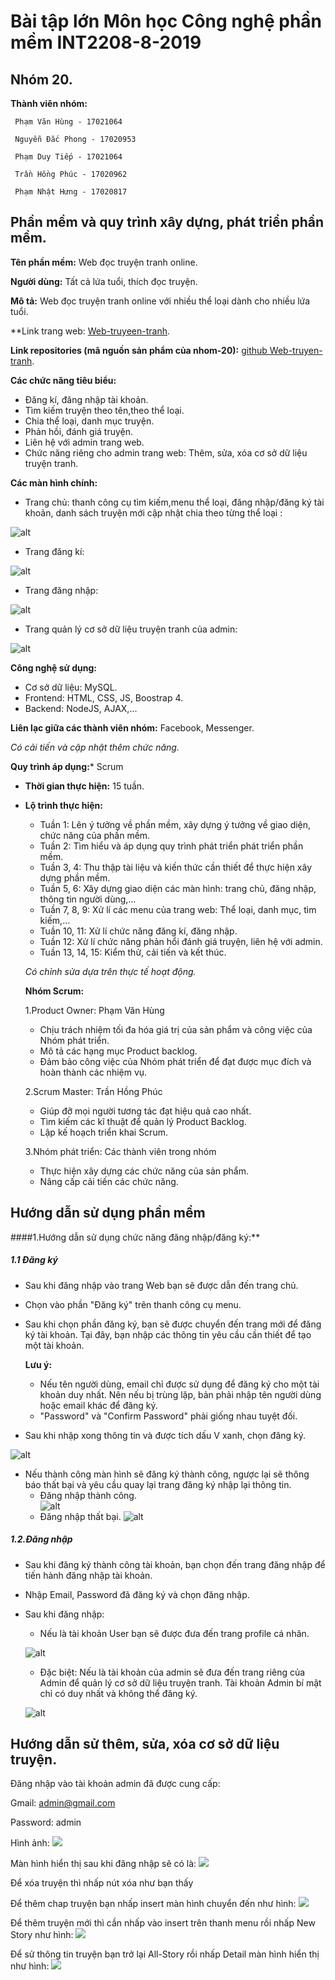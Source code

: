 # Bài tập lớn Môn học Công nghệ phần mềm INT2208-8-2019
## Nhóm 20.

**Thành viên nhóm:**

     Phạm Văn Hùng - 17021064
  
     Nguyễn Đắc Phong - 17020953
  
     Phạm Duy Tiếp - 17021064
  
     Trần Hồng Phúc - 17020962
  
     Phạm Nhật Hưng - 17020817

## Phần mềm và quy trình xây dựng, phát triển phần mềm.

**Tên phần mềm:** Web đọc truyện tranh online.

**Người dùng:** Tất cả lứa tuổi, thích đọc truyện.

**Mô tả:** Web đọc truyện tranh online với nhiều thể loại dành cho nhiều lứa tuổi.

**Link trang web: [Web-truyeen-tranh](https://afternoon-gorge-98922.herokuapp.com/?fbclid=IwAR1Y6H9KRQORxnZ4Ux0ViRx64Tq0uWPh2bId4Rhwl4C8rbbdatYqRwYxOyU).

**Link repositories (mã nguồn sản phẩm của nhom-20):** [github Web-truyen-tranh](https://github.com/tiep2999/Website-truyen-tranh).

**Các chức năng tiêu biểu:**

  - Đăng kí, đăng nhập tài khoản.
  - Tìm kiếm truyện theo tên,theo thể loại.
  - Chia thể loại, danh mục truyện.
  - Phản hồi, đánh giá truyện.
  - Liên hệ với admin trang web. 
  - Chức năng riêng cho admin trang web: Thêm, sửa, xóa cơ sở dữ liệu truyện tranh.

**Các màn hình chính:** 

  - Trang chủ: thanh công cụ tìm kiếm,menu thể loại, đăng nhập/đăng ký tài khoản, danh sách truyện mới cập nhật chia theo từng thể loại :
  
  ![alt](https://github.com/tiep2999/aaaa/blob/master/home1.png)
  
  - Trang đăng kí:
  
  ![alt](https://github.com/tiep2999/aaaa/blob/master/logup.png)
  
  - Trang đăng nhập:
  
  ![alt](https://github.com/tiep2999/aaaa/blob/master/login.png)
  
  - Trang quản lý cơ sở dữ liệu truyện tranh của admin:
  
  ![alt](https://github.com/tiep2999/aaaa/blob/master/admin.png)
  
 **Công nghệ sử dụng:**
  + Cơ sở dữ liệu: MySQL.
  + Frontend: HTML, CSS, JS, Boostrap 4.
  + Backend: NodeJS, AJAX,... 
 
 **Liên lạc giữa các thành viên nhóm:** Facebook, Messenger.
 
  *Có cải tiến và cập nhật thêm chức năng.*
  
 **Quy trình áp dụng:*** Scrum
  
  - **Thời gian thực hiện:** 15 tuần.
  
  - **Lộ trình thực hiện:**
    - Tuần 1: Lên ý tưởng về phần mềm, xây dựng ý tưởng về giao diện, chức năng của phần mềm.
    - Tuần 2: Tìm hiểu và áp dụng quy trình phát triển phát triển phần mềm.
    - Tuần 3, 4: Thu thập tài liệu và kiến thức cần thiết để thực hiện xây dựng phần mềm.
    - Tuần 5, 6: Xây dựng giao diện các màn hình: trang chủ, đăng nhập, thông tin người dùng,...
    - Tuần 7, 8, 9: Xử lí các menu của trang web: Thể loại, danh mục, tìm kiếm,...
    - Tuần 10, 11: Xử lí chức năng đăng kí, đăng nhập.
    - Tuần 12: Xử lí chức năng phản hổi đánh giá truyện, liên hệ với admin.
    - Tuần 13, 14, 15: Kiểm thử, cải tiến và kết thúc.
    
    *Có chỉnh sửa dựa trên thực tế hoạt động.*
    
    **Nhóm Scrum:**
    
    1.Product Owner: Phạm Văn Hùng 
      - Chịu trách nhiệm tối đa hóa giá trị của sản phẩm và công việc của Nhóm phát triển.
      - Mô tả các hạng mục Product backlog.
      - Đảm bảo công việc của Nhóm phát triển để đạt được mục đích và hoàn thành các nhiệm vụ.
      
    2.Scrum Master: Trần Hồng Phúc
      - Giúp đỡ mọi người tương tác đạt hiệu quả cao nhất.
      - Tìm kiếm các kĩ thuật để quản lý Product Backlog.
      - Lập kế hoạch triển khai Scrum.
      
    3.Nhóm phát triển: Các thành viên trong nhóm
      - Thực hiện xây dựng các chức năng của sản phẩm.
      - Nâng cấp cải tiến các chức năng.
      
 ## Hướng dẫn sử dụng phần mềm
   
   ####1.Hướng dẫn sử dụng chức năng đăng nhập/đăng ký:**
   
   ##### 1.1 Đăng ký
   - Sau khi đăng nhập vào trang Web bạn sẽ được dẫn đến trang chủ.
   - Chọn vào phần "Đăng ký" trên thanh công cụ menu.
   - Sau khi chọn phần đăng ký, bạn sẽ được chuyển đến trang mới để đăng ký tài khoản. Tại đây, bạn nhập các thông tin yêu cầu cần            thiết để tạo một tài khoản.
   
     **Lưu ý:**
     - Nếu tên người dùng, email chỉ được sử dụng để đăng ký cho một tài khoản duy nhất. Nên nếu bị trùng lặp, bản phải nhập tên người          dùng hoặc email khác để đăng ký.
     - "Password" và "Confirm Password" phải giống nhau tuyệt đối.
     
   - Sau khi nhập xong thông tin và được tích dấu V xanh, chọn đăng ký.
   
   ![alt](https://github.com/tiep2999/aaaa/blob/master/CNPM/enterLog.png)
     
   - Nếu thành công màn hình sẽ đăng ký thành công, ngược lại sẽ thông báo thất bại và yêu cầu quay lại trang đăng ký nhập lại thông          tin.
     - Đăng nhập thành công.  
   ![alt](https://github.com/tiep2999/aaaa/blob/master/CNPM/loginOK.png)
     - Đăng nhập thất bại.
   ![alt](https://github.com/tiep2999/aaaa/blob/master/CNPM/failLog.png)
   
   ##### 1.2.Đăng nhập
   
   - Sau khi đăng ký thành công tài khoản, bạn chọn đến trang đăng nhập để tiến hành đăng nhập tài khoản.
   - Nhập Email, Password đã đăng ký và chọn đăng nhập.
   - Sau khi đăng nhập:
      - Nếu là tài khoản User bạn sẽ được đưa đến trang profile cá nhân.
      
      ![alt](https://github.com/tiep2999/aaaa/blob/master/CNPM/profile.png)
      
      - Đặc biệt: Nếu là tài khoản của admin sẽ đưa đến trang riêng của Admin để quản lý cơ sở dữ liệu truyện tranh. Tài khoản Admin bí         mật chỉ có duy nhất và không thể đăng ký.
      
      ![alt](https://github.com/tiep2999/aaaa/blob/master/CNPM/admin.png)
      
  ## Hướng dẫn sử thêm, sửa, xóa cơ sở dữ liệu truyện.
  
  Đăng nhập vào tài khoản admin đã được cung cấp:

Gmail: admin@gmail.com

Password: admin

Hình ảnh:
<img src = "https://i.imgur.com/SOty1KW.png">

Màn hình hiển thị sau khi đăng nhập sẽ có là:
<img src = "https://imgur.com/nXsZSzu.png">

Để xóa truyện thì nhấp nút xóa như bạn thấy

Để thêm chap truyện bạn nhấp insert màn hình chuyển đến như hình:
<img src = "https://imgur.com/hrRUt7D.png">

Để thêm truyện mới thì cần nhấp vào insert trên thanh menu rồi nhấp New Story như hình:
<img src = "https://imgur.com/lDFRnN7.png">

Để sử thông tin truyện bạn trở lại All-Story rồi nhấp Detail màn hình hiển thị như hình:
<img src = "https://imgur.com/biijkDh.png">
    
    
